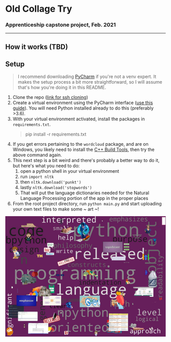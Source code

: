 # Old Collage Try 
### Apprenticeship capstone project, Feb. 2021
__________________
## How it works (TBD)

## Setup
> I recommend downloading [PyCharm](https://www.jetbrains.com/pycharm/download/#section=windows) if you're not a venv expert. It makes the setup process a bit more straightforward, so I will assume that's how you're doing it in this README.
1. Clone the repo ([link for ssh cloning](git@github.com:ljsauer/old-collage-try.git))
2. Create a virtual environment using the PyCharm interface ([use this guide](https://www.jetbrains.com/help/pycharm/creating-virtual-environment.html)). You will need Python installed already to do this (preferably >3.6).
3. With your virtual environment activated, install the packages in `requirements.txt`.
    >pip install -r requirements.txt
4. If you get errors pertaining to the `wordcloud` package, and are on Windows, you likely need to install the [C++ Build Tools](https://visualstudio.microsoft.com/visual-cpp-build-tools/), then try the above command again.
5. This next step is a bit weird and there's probably a better way to do it, but here's what you need to do:
   1. open a python shell in your virtual environment
   2. run `import nltk`
   3. then `nltk.download('punkt')`
   4. lastly `nltk.download('stopwords')`
   5. That will put the language dictionaries needed for the Natural Language Processing portion of the app in the proper places
6. From the root project directory, run `python main.py` and start uploading your own text files to make some ~ art ~!

![sample collage](https://github.com/ljsauer/old-collage-try/blob/master/python-wiki.jpg?raw=true)
